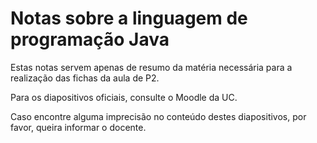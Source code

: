 # Notas sobre a linguagem de programação Java

Estas notas servem apenas de resumo da matéria necessária para a realização das fichas da aula de P2.

Para os diapositivos oficiais, consulte o Moodle da UC.

Caso encontre alguma imprecisão no conteúdo destes diapositivos, por favor, queira informar o docente.
